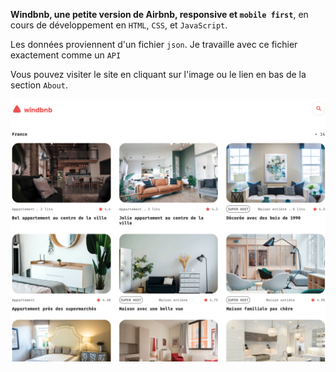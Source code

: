 **Windbnb, une petite version de Airbnb, responsive et `mobile first`**, en cours de développement en `HTML`, `CSS`, et `JavaScript`.

Les données proviennent d'un fichier `json`. Je travaille avec ce fichier exactement comme un `API`

Vous pouvez visiter le site en cliquant sur l'image ou le lien en bas de la section `About`.


<a href = "https://yousoumar.github.io/js-windbnb"><img src = "images/screenshot.png"></img></a>




  

